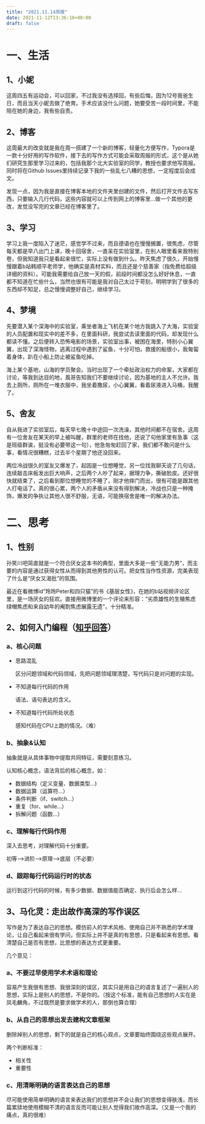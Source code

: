 ```yaml
---
title: "2021.11.14周报"
date: 2021-11-12T13:36:10+08:00
draft: false
---
```


# 一、生活

## 1、小妮

这周四五有运动会，可以回家，不过我没有选择回，有些后悔，因为12号我爸生日，而且当天小妮去做了绝育。手术应该没什么问题，她要受苦一段时间里，不能陪在她的身边，我有些自责。

## 2、博客

这周最大的改变就是我在周一搭建了一个新的博客，轻量化方便写作，Typora是一款十分好用的写作软件，接下去的写作方式可能会采取周报的形式，这个是从她们研究生那里学习过来的，包括我那个北大实验室的同学，教授也要求他写周报。同时将在Github Issues里持续记录下我的一些乱七八糟的思想，一定程度后会成文。

发现一点，因为我是直接在博客本地的文件夹里创建的文件，然后打开文件去写东西，只要输入几行代码，这些内容就可以上传到网上的博客里...做一个其他的更改，发觉没写完的文章已经在博客里了。

## 3、学习

学习上我一度陷入了迷茫，感觉学不过来，而且德语也在慢慢搁置，很焦虑，尽管每天都是早八出门上课，晚十回宿舍，一直呆在实验室里，在别人眼里看来我特别卷，但我知道我只是看起来很忙，实际上没有做到什么。昨天焦虑了很久，开始慢慢跟着b站韩顺平老师学，他确实是真材实料，而且还是个慈善家（指免费给超级详细的资料）。可能我需要给自己放一天的假，前段时间都没怎么好好休息，一直都不知道在忙些什么，当然也很有可能是我对自己太过于苛刻，明明学到了很多的东西却不知足，总之慢慢调整好自己，继续学习。

## 4、梦境

先要潜入某个深海中的实验室，乘坐者海上飞机在某个地方我跳入了大海，实验室的人员配置和现实中的差不多，在里面科研，我尝试去读里面的代码，却发现什么都读不懂。之后便转入恐怖电影的场景，实验室出事，被困在海里，特别小心翼翼，出现了深海怪物，逃离过程中遇到了鲨鱼，十分可怕，救援的船很小，我匍匐着身体，趴在小船上防止被鲨鱼吃掉。

海上某个基地，山海的学员聚会。当时出现了一个牵扯政治权力的命案，大家都在讨论，等我到达目的地，風哥告知我们不要继续讨论，因为基地的主人不允许。我去上厕所，厕所在一堆衣服中，我坐着撒尿，小心翼翼，看着尿液进入马桶，我醒了。

## 5、舍友

自从我进了实验室后，每天早七晚十中途回一次洗澡，其他时间都不在宿舍。这周有一位舍友在某天的早上被叫醒，群里的老师在找他，还说了句他家里有急事（这是班级群诶，挺没有必要带这一句），他急匆匆赶回了家，我们都不敢问是什么事，看情况很糟糕，过去半个星期了他还没回来。

两位冷战很久的室友又爆发了，起因是一位想睡觉，另一位找我聊天说了几句话，连续敲击床板发出巨大响声，之后两个人吵了起来，据理力争，撕破脸皮。还好很快就结束了，之后看到那位想睡觉的不睡了，刚才他摔门而出，很有可能是跟其他人打电话了。真的很心累，两个人的矛盾从来没有得到解决，冷战也只是一种掩饰，爆发的争执让其他人很不舒服，无语，可能换宿舍是唯一的解决办法。

# 二、思考

## 1、性别

孙笑川吧简直就是一个符合厌女这本书的典型，里面大多是一些“无能力男”，而主要的内容是通过获得女性从而得到其他男性的认可。把女性当作性资源，完美表现了什么是“厌女又渴批”的氛围。

最近在看微博id“玲玲Peter和四只猫”的书《基层女性》，在她的b站视频评论区里，是一场厌女的狂欢。直接用微博里的一个评论来形容：“劣质雄性的生殖焦虑绿帽焦虑和来自幼年的阉割焦虑展露无遗”，十分精准。

## 2、如何入门编程（[知乎回答](https://www.zhihu.com/question/297309123/answer/817776678)）

### a、核心问题

- 思路混乱

  区分问题领域和代码领域，先把问题领域理清楚，写代码只是对问题的实现。

- 不知道每行代码的作用

  语法、语句表达的含义。

- 不知道每行代码所处状态

  感知代码在CPU上跑的情况。（难）

### b、抽象&认知

抽象就是从具体事物中提取共同特征，需要刻意练习。

认知核心概念，语法背后的核心概念，如：

- 数据结构（定义变量、数据类型...)
- 数据运算（运算符...）
- 条件判断（if、switch...）
- 重复（for、while...）
- 拆解问题（函数...）

### c、理解每行代码作用

深入去思考，对理解代码十分重要。

初等-->进阶-->原理-->底层（不必要）

### d、跟踪每行代码运行时的状态

运行到这行代码的时候，有多少数据、数据值能否确定、执行后会怎么样...

## 3、马化灵：走出故作高深的写作误区

写作是为了表达自己的思想。模仿前人的学术风格、使用自己并不熟悉的学术理论，让自己看起来很有学问，但实际上并不是真的有思想，只是看起来有思想。看清楚自己是否有思想，比思想的表达方式更重要。

几个意见：

### a、不要过早使用学术术语和理论

容易产生我很有思想、我很深刻的误区，其实只是用自己的语言复述了一遍别人的思想，实际上是别人的思想，不是你的。（按这个标准，能有自己思想的人实在是凤毛麟角，不过既然是要求做学术的人，那倒也算合理）

### b、从自己的思想出发去建构文章框架

删除掉别人的思想，剩下的就是自己的核心观点，文章要始终围绕这些观点展开。

两个判断标准：

- 相关性
- 重要性

### c、用清晰明确的语言表达自己的思想

尽可能使用简单明确的语言来表达我们的思想并不会让我们的思想变得肤浅，而长篇累牍地使用模糊不清的语言反而可能让别人觉得我们故作高深。（又是一个我的痛点，真的很难）


